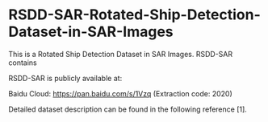 # RSDD-SAR-Rotated-Ship-Detection-Dataset-in-SAR-Images
This is a Rotated Ship Detection Dataset in SAR Images. RSDD-SAR contains

RSDD-SAR is publicly available at:

Baidu Cloud: https://pan.baidu.com/s/1Vzq (Extraction code: 2020)

Detailed dataset description can be found in the following reference [1].
